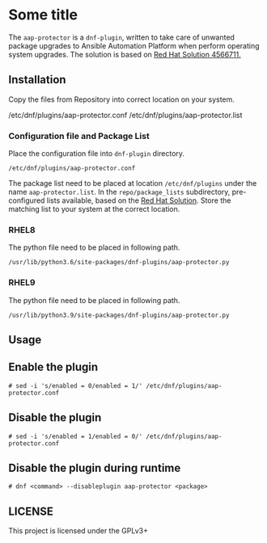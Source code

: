 # Some title
The `aap-protector` is a `dnf-plugin`, written to take care of unwanted package upgrades to Ansible Automation Platform when perform operating system upgrades.
The solution is based on [Red Hat Solution 4566711.](https://access.redhat.com/solutions/4566711)


## Installation
Copy the files from Repository into correct location on your system.

/etc/dnf/plugins/aap-protector.conf
/etc/dnf/plugins/aap-protector.list


### Configuration file and Package List
Place the configuration file into `dnf-plugin` directory.
```
/etc/dnf/plugins/aap-protector.conf
```

The package list need to be placed at location `/etc/dnf/plugins` under the name `aap-protector.list`.
In the `repo/package_lists` subdirectory, pre-configured lists available, based on the [Red Hat Solution](https://access.redhat.com/solutions/4566711). Store the matching list to your system at the correct location.


### RHEL8
The python file need to be placed in following path.
```
/usr/lib/python3.6/site-packages/dnf-plugins/aap-protector.py
```

### RHEL9
The python file need to be placed in following path.
```
/usr/lib/python3.9/site-packages/dnf-plugins/aap-protector.py
```

## Usage

## Enable the plugin
```
# sed -i 's/enabled = 0/enabled = 1/' /etc/dnf/plugins/aap-protector.conf
```

## Disable the plugin
```
# sed -i 's/enabled = 1/enabled = 0/' /etc/dnf/plugins/aap-protector.conf
```

## Disable the plugin during runtime
```
# dnf <command> --disableplugin aap-protector <package>
```



## LICENSE
This project is licensed under the GPLv3+